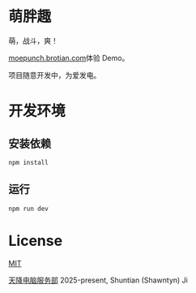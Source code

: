 # 萌胖趣

萌，战斗，爽！

[moepunch.brotian.com](https://moepunch.brotian.com/)体验 Demo。

项目随意开发中，为爱发电。

# 开发环境

## 安装依赖

```
npm install
```

## 运行

```
npm run dev
```

# License

[MIT](https://opensource.org/license/MIT)

[天降电脑服务部](https://brotian.com) 2025-present, Shuntian (Shawntyn) Ji
